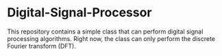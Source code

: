 # Digital-Signal-Processor
This repository contains a simple class that can perform digital signal processing algorithms. Right now, the class can only perform the discrete Fourier transform (DFT).
